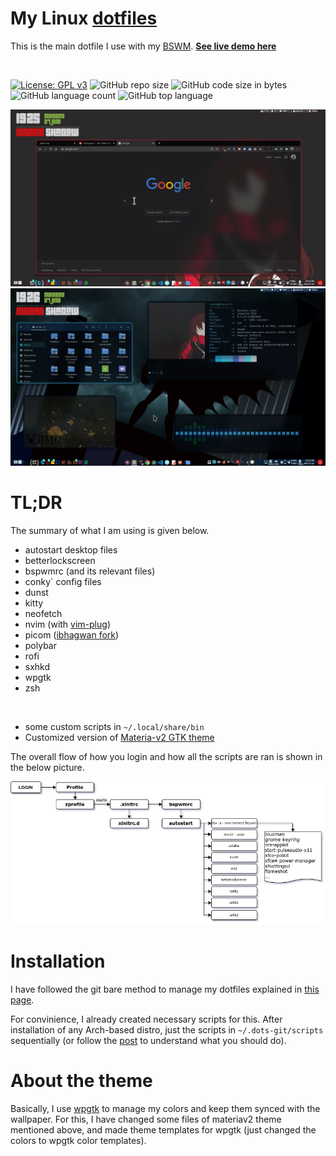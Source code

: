 # My Linux [dotfiles](https://en.wikipedia.org/wiki/Hidden_file_and_hidden_directory)

This is the main dotfile I use with my [BSWM](https://github.com/baskerville/bspwm). **[See live demo here](https://youtu.be/ymmVCshHyGE)**

<br>

[![License: GPL v3](https://img.shields.io/badge/License-GPLv3-blue.svg)](https://www.gnu.org/licenses/gpl-3.0) ![GitHub repo size](https://img.shields.io/github/repo-size/rahatzamancse/linux-dots?color=green&logo=github) ![GitHub code size in bytes](https://img.shields.io/github/languages/code-size/rahatzamancse/linux-dots?color=green) ![GitHub language count](https://img.shields.io/github/languages/count/rahatzamancse/linux-dots) ![GitHub top language](https://img.shields.io/github/languages/top/rahatzamancse/linux-dots)

![Screenshots-1](./.dots-git/Screenshot.png) ![Screenshots-2](./.dots-git/Screenshot2.png)

# TL;DR
 The summary of what I am using is given below.

- autostart desktop files
- betterlockscreen
- bspwmrc (and its relevant files)
- conky` config files
- dunst
- kitty
- neofetch
- nvim (with [vim-plug](https://github.com/junegunn/vim-plug))
- picom ([ibhagwan fork](https://github.com/ibhagwan/picom))
- polybar
- rofi
- sxhkd
- wpgtk
- zsh

<br>

- some custom scripts in `~/.local/share/bin`
- Customized version of [Materia-v2 GTK theme](https://gitlab.com/codic12/materiav2)


The overall flow of how you login and how all the scripts are ran is shown in the below picture.

![linux-flow](./.dots-git/linux-dots-flow.jpg)

# Installation
I have followed the git bare method to manage my dotfiles explained in [this page](https://harfangk.github.io/2016/09/18/manage-dotfiles-with-a-git-bare-repository.html).

For convinience, I already created necessary scripts for this. After installation of any Arch-based distro, just the scripts in `~/.dots-git/scripts` sequentially (or follow the [post](https://harfangk.github.io/2016/09/18/manage-dotfiles-with-a-git-bare-repository.html) to understand what you should do).


# About the theme
Basically, I use [wpgtk](https://github.com/deviantfero/wpgtk) to manage my colors and keep them synced with the wallpaper. For this, I have changed some files of materiav2 theme mentioned above, and made theme templates for wpgtk (just changed the colors to wpgtk color templates).

